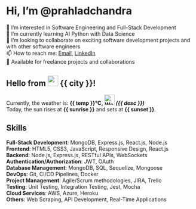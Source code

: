 # Hi, I’m @prahladchandra

👀 I’m interested in Software Engineering and Full-Stack Development  
🌱 I’m currently learning AI Python with Data Science  
💞️ I’m looking to collaborate on exciting software development projects and with other software engineers  
📫 How to reach me: [Email](mailto:prahladchandra11@gmail.com), [LinkedIn](https://www.linkedin.com/in/prahlad-chandra)  
💼 Available for freelance projects and collaborations

## Hello from <img src="https://github.com/bumb7ebee/bumb7ebee/blob/asset/images/icon/india_32.png" width="28" height="28"/> {{ city }}!

<p>Currently, the weather is: <b>{{ temp }}°C, <img src="https://openweathermap.org/img/wn/{{ icon }}.png" width="28" height="28" title="Weather Icon" alt="Weather Icon"> <i>({{ desc }})</i></b></br>
Today, the sun rises at <b>{{ sunrise }}</b> and sets at <b>{{ sunset }}</b>.</p>

## Skills

**Full-Stack Development**: MongoDB, Express.js, React.js, Node.js  
**Frontend**: HTML5, CSS3, JavaScript, Responsive Design, React.js  
**Backend**: Node.js, Express.js, RESTful APIs, WebSockets  
**Authentication/Authorization**: JWT, OAuth  
**Database Management**: MongoDB, SQL, Sequelize, Mongoose  
**DevOps**: Git, CI/CD Pipelines, Docker  
**Project Management**: Agile/Scrum methodologies, JIRA, Trello  
**Testing**: Unit Testing, Integration Testing, Jest, Mocha  
**Cloud Services**: AWS, Azure, Heroku  
**Others**: Web Scraping, API Development, Real-Time Applications
